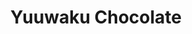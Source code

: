 --- 
title: "Yuuwaku Chocolate"
publishdate: "2019-2-13T16:48:46+02:00"
src: "https://365manga.net/manga/yuuwaku-chocolate"
image: "https://data.365manga.net/images/thumbnails/30555-yuuwaku-chocolate.jpg"
description: " Ayaka has always been reserved and guarded, afraid to open up her heart. Are chocolates the key to her heart and love?"
---